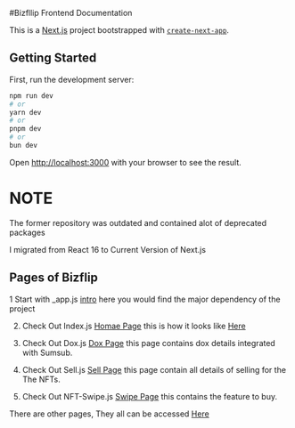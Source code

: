 #Bizfllip Frontend Documentation

This is a [Next.js](https://nextjs.org) project bootstrapped with [`create-next-app`](https://nextjs.org/docs/pages/api-reference/create-next-app).

## Getting Started

First, run the development server:

```bash
npm run dev
# or
yarn dev
# or
pnpm dev
# or
bun dev
```

Open [http://localhost:3000](http://localhost:3000) with your browser to see the result.

# NOTE
The former repository was outdated and contained alot of deprecated packages 

I migrated from React 16 to Current Version of Next.js

## Pages of Bizflip

 1  Start with _app.js [intro](https://github.com/BernardOnuh/Bizflip-Frontend/blob/main/pages/_app.js) here you would find the major dependency of the project


2. Check Out Index.js [Homae Page](https://github.com/BernardOnuh/Bizflip-Frontend/blob/main/pages/index.js) this is how it looks like [Here](https://bizflip-o.vercel.app/)

3. Check Out  Dox.js [Dox Page](https://github.com/BernardOnuh/Bizflip-Frontend/blob/main/pages/dox.js) this page contains dox details integrated with Sumsub.

4. Check Out Sell.js [Sell Page](https://github.com/BernardOnuh/Bizflip-Frontend/blob/main/pages/sell.js) this page contain all details of selling for the The NFTs.

5. Check Out  NFT-Swipe.js [Swipe Page](https://github.com/BernardOnuh/Bizflip-Frontend/blob/main/pages/nft-swipe.js) this contains the feature to buy.

There are other pages, They all can be accessed [Here](https://github.com/BernardOnuh/Bizflip-Frontend/tree/main/pages)
